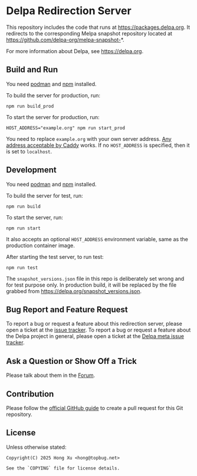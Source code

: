 # Delpa Redirection Server

This repository includes the code that runs at https://packages.delpa.org. It
redirects to the corresponding Melpa snapshot repository located at
https://github.com/delpa-org/melpa-snapshot-*.

For more information about Delpa, see https://delpa.org.

## Build and Run

You need [podman][] and [npm][] installed.

To build the server for production, run:

    npm run build_prod

To start the server for production, run:

    HOST_ADDRESS="example.org" npm run start_prod

You need to replace `example.org` with your own server address.
[Any address acceptable by Caddy](https://caddyserver.com/docs/caddyfile/concepts#addresses) works.
If no `HOST_ADDRESS` is specified, then it is set to `localhost`.

## Development

You need [podman][] and [npm][] installed.

To build the server for test, run:

    npm run build

To start the server, run:

    npm run start

It also accepts an optional `HOST_ADDRESS` environment variable, same as the
production container image.

After starting the test server, to run test:

    npm run test

The `snapshot_versions.json` file in this repo is deliberately set wrong and for
test purpose only. In production build, it will be replaced by the file grabbed
from https://delpa.org/snapshot_versions.json.

## Bug Report and Feature Request

To report a bug or request a feature about this redirection server, please open
a ticket at the [issue tracker][]. To report a bug or request a feature about
the Delpa project in general, please open a ticket at the [Delpa meta issue
tracker][].

## Ask a Question or Show Off a Trick

Please talk about them in the [Forum][].

## Contribution

Please follow the [official GitHub guide][] to create a pull request for this
Git repository.

## License

Unless otherwise stated:

    Copyright(C) 2025 Hong Xu <hong@topbug.net>

    See the `COPYING` file for license details.

[Delpa meta issue tracker]: https://github.com/delpa-org/meta/issues
[Forum]: https://github.com/delpa-org/meta/discussions
[issue tracker]: https://github.com/delpa-org/redirection-server/issues
[npm]: https://docs.npmjs.com/cli
[official GitHub guide]: https://docs.github.com/en/pull-requests/collaborating-with-pull-requests/proposing-changes-to-your-work-with-pull-requests
[podman]: https://podman.io/

